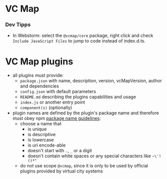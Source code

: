 # VC Map

### Dev Tipps
- In Webstorm: select the `@vcmap/core` package, right click and check `Include JavaScript Files` to jump to code instead of index.d.ts.

# VC Map plugins

- all plugins must provide:
  - `package.json` with name, description, version, vcMapVersion, author and dependencies
  - `config.json` with default parameters
  - `README.md` describing the plugins capabilities and usage
  - `index.js` or another entry point
  - `component(s)` (optionally)
- plugin names are defined by the plugin's package name and therefore must obey npm [package name guidelines](https://docs.npmjs.com/package-name-guidelines):
  - choose a name that
    - is unique
    - is descriptive
    - is lowercase
    - is uri encode-able
    - doesn't start with `.`, `_` or a digit
    - doesn't contain white spaces or any special characters like `~\'!()*"`
  - do not use scope `@vcmap`, since it is only to be used by official plugins provided by virtual city systems

